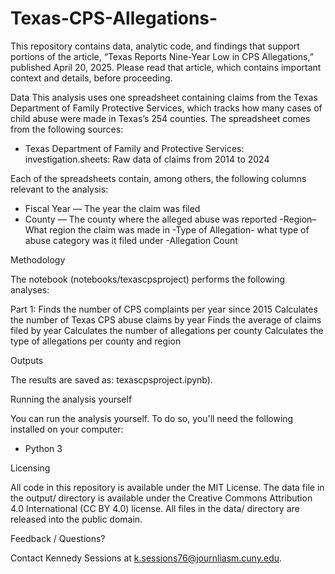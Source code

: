 # Texas-CPS-Allegations-
This repository contains data, analytic code, and findings that support portions of the article, “Texas Reports Nine-Year Low in CPS Allegations,” published April 20, 2025. Please read that article, which contains important context and details, before proceeding. 

Data
This analysis uses one spreadsheet containing claims from the Texas Department of Family Protective Services, which tracks how many cases of child abuse were made in Texas’s 254 counties. The spreadsheet comes from the following sources:

- Texas Department of Family and Protective Services:
investigation.sheets: Raw data of claims from 2014 to 2024

Each of the spreadsheets contain, among others, the following columns relevant to the analysis:

- Fiscal Year — The year the claim was filed
- County — The county where the alleged abuse was reported
-Region– What region the claim was made in 
-Type of Allegation- what type of abuse category was it filed under 
-Allegation Count 

Methodology

The notebook (notebooks/texascpsproject) performs the following analyses:

Part 1: Finds the number of CPS complaints per year since 2015
Calculates the number of Texas CPS abuse claims by year 
Finds the average of claims filed by year 
Calculates the number of allegations per county 
Calculates the type of allegations per county and region 

Outputs

The results are saved as: texascpsproject.ipynb).

Running the analysis yourself

You can run the analysis yourself. To do so, you'll need the following installed on your computer:
- Python 3

Licensing

All code in this repository is available under the MIT License. The data file in the output/ directory is available under the Creative Commons Attribution 4.0 International (CC BY 4.0) license. All files in the data/ directory are released into the public domain.

Feedback / Questions?

Contact Kennedy Sessions at k.sessions76@journliasm.cuny.edu. 

